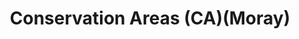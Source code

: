 ---
schema: default
title: Conservation Areas (CA)(Moray)
organization: Moray Council
notes: >-
    Conservation Areas are areas of special architectural of historic interest where it is desirable to preserve or enhance the character or appearance of the area. The aim of this policy is to preserve and enhance Moray’s Conservation Areas.
resources:
  - name: Conservation Areas (CA)(Moray) FEATURE LAYER
  - url: >-
      
  - format: FEATURE LAYER
license: 
category:

  - Planning
  - Environment
  - Boundaries
  - Open Data
maintainer: Moray Council
maintainer_email: someone@example.com
---